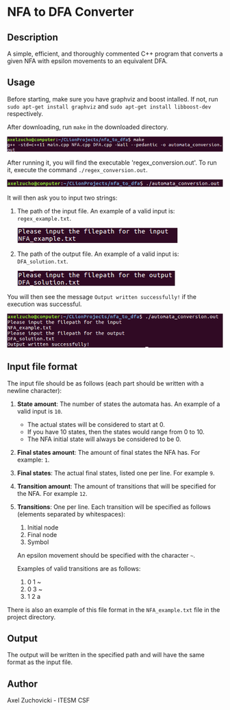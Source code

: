 # NFA to DFA Converter

## Description

A simple, efficient, and thoroughly commented C++ program that converts a given NFA with epsilon movements to an equivalent DFA.

## Usage

Before starting, make sure you have graphviz and boost intalled.  If not, run `sudo apt-get install graphviz` and `sudo apt-get install libboost-dev` respectively.

After downloading, run `make` in the downloaded directory.

![alt text](README_images/make.png)

After running it, you will find the executable 'regex_conversion.out'. To run it, execute the command `./regex_conversion.out`.

![alt text](README_images/run.png)

It will then ask you to input two strings:

1. The path of the input file. An example of a valid input is: `regex_example.txt`.

    ![alt text](README_images/input_filepath.png)

2. The path of the output file. An example of a valid input is: `DFA_solution.txt`.

    ![alt text](README_images/output_filepath.png)

You will then see the message `Output written successfully!` if the execution was successful.

![alt text](README_images/result.png)

## Input file format

The input file should be as follows (each part should be written with a newline character):

1. __State amount__: The number of states the automata has. An example of a valid input is `10`.
    * The actual states will be considered to start at 0.
    * If you have 10 states, then the states would range from 0 to 10.
    * The NFA initial state will always be considered to be 0.

2. __Final states amount__: The amount of final states the NFA has. For example: `1`.

3. __Final states__: The actual final states, listed one per line. For example `9`.

4. __Transition amount__: The amount of transitions that will be specified for the NFA. For example `12`.

5. __Transitions__: One per line. Each transition will be specified as follows (elements separated by whitespaces):
    1. Initial node
    2. Final node
    3. Symbol

    An epsilon movement should be specified with the character `~`.

    Examples of valid transitions are as follows:

   1. 0 1 ~
   2. 0 3 ~
   3. 1 2 a


There is also an example of this file format in the `NFA_example.txt` file in the project directory.    

## Output

The output will be written in the specified path and will have the same format as the input file.

## Author

Axel Zuchovicki - ITESM CSF
